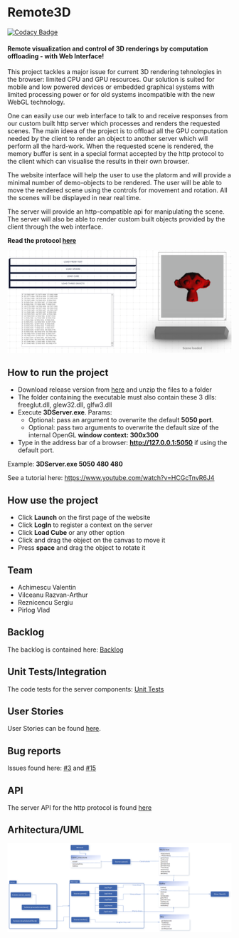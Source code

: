 # Remote3D
[![Codacy Badge](https://app.codacy.com/project/badge/Grade/8a32c6d90aae4017be0187b8277b907b)](https://www.codacy.com/gh/AntonVonDelta/MDSProiect/dashboard?utm_source=github.com&amp;utm_medium=referral&amp;utm_content=AntonVonDelta/MDSProiect&amp;utm_campaign=Badge_Grade)
#### Remote visualization and control of 3D renderings by computation offloading - with Web Interface!
This project tackles a major issue for current 3D rendering tehnologies in the browser: limited CPU and GPU resources. Our solution is suited for mobile and low powered devices or embedded graphical systems with limited processing power or for old systems incompatible with the new WebGL technology.

One can easily use our web interface to talk to and receive responses from our custom built http server which processes and renders the requested scenes.
The main ideea of the project is to offload all the GPU computation needed by the client to render an object to another server which will perform all the hard-work. When the requested scene is rendered, the memory buffer is sent in a special format accepted by the http protocol to the client which can visualise the results in their own browser.

The website interface will help the user to use the platorm and will provide a minimal number of demo-objects to be rendered. The user will be able to move the rendered scene using the controls for movement and rotation. All the scenes will be displayed in near real time.

The server will provide an http-compatible api for manipulating the scene. The server will also be able to render custom built objects provided by the client through the web interface.


**Read the protocol [here](https://github.com/AntonVonDelta/MDSProiect/wiki/Server-API)**

![Demo](DemoScreenshot.png)

## How to run the project
 - Download release version from [here](https://github.com/AntonVonDelta/MDSProiect/releases) and unzip the files to a folder
 - The folder containing the executable must also contain these 3 dlls: freeglut.dll, glew32.dll, glfw3.dll
 - Execute **3DServer.exe**. Params:
    - Optional: pass an argument to overwrite the default **5050 port**.
    - Optional: pass two arguments to overwrite the default size of the internal OpenGL **window context: 300x300**
 - Type in the address bar of a browser: **http://127.0.0.1:5050** if using the default port.

 Example: **3DServer.exe 5050 480 480**
 
 See a tutorial here: https://www.youtube.com/watch?v=HCGcTnvR6J4
 
## How use the project
  - Click **Launch** on the first page of the website
  - Click **LogIn** to register a context on the server
  - Click **Load Cube** or any other option
  - Click and drag the object on the canvas to move it
  - Press **space** and drag the object to rotate it

## Team
- Achimescu Valentin
- Vilceanu Razvan-Arthur
- Reznicencu Sergiu
- Pirlog Vlad

## Backlog
The backlog is contained here: [Backlog](https://github.com/AntonVonDelta/MDSProiect/projects/)

## Unit Tests/Integration
The code tests for the server components: [Unit Tests](https://github.com/AntonVonDelta/MDSProiect/tree/master/Server/3DServer/CodeTests)

## User Stories
User Stories can be found [here](USER_STORIES.md).

## Bug reports
Issues found here: [#3](https://github.com/AntonVonDelta/MDSProiect/issues/3) and [#15](https://github.com/AntonVonDelta/MDSProiect/issues/15)

## API
The server API for the http protocol is found [here](https://github.com/AntonVonDelta/MDSProiect/wiki/Server-API)
 
## Arhitectura/UML
![Design](https://github.com/AntonVonDelta/MDSProiect/blob/master/UMLDesign.png)
